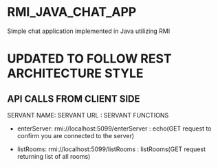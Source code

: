 # RMI_JAVA_CHAT_APP
Simple chat application implemented in Java utilizing RMI

# UPDATED TO FOLLOW REST ARCHITECTURE STYLE


## API CALLS FROM CLIENT SIDE

SERVANT NAME: SERVANT URL : SERVANT FUNCTIONS
- enterServer: rmi://localhost:5099/enterServer : echo(GET request to confirm you are connected to the server)

- listRooms: rmi://localhost:5099/listRooms : listRooms(GET request returning list of all rooms)
